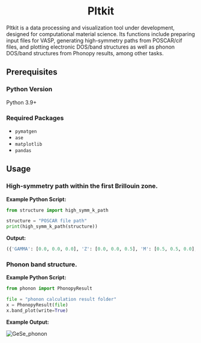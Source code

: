 <!-- [![DOI](https://zenodo.org/badge/805911060.svg)](https://zenodo.org/doi/10.5281/zenodo.11838813) -->

<h1 align="center">Pltkit</h1>

</h4>
Pltkit is a data processing and visualization tool under development, designed for computational material science. Its functions include preparing input files for VASP, generating high-symmetry paths from POSCAR/cif files, and plotting electronic DOS/band structures as well as phonon DOS/band structures from Phonopy results, among other tasks.

## Prerequisites

### Python Version
Python 3.9+

### Required Packages
- `pymatgen`
- `ase`
- `matplotlib`
- `pandas`

<!-- The `pyxtal` package will automatically install ASE version 3.18.0 and Pymatgen 2024.3.1 when you run:
```sh
pip install pyxtal
```
However, since the ASE package on PyPI has not been updated for two years, you need to install the latest ASE version from their GitLab repository to ensure compatibility with chgnet. You can do this by running:
```sh
pip install git+https://gitlab.com/ase/ase
``` -->

<!-- ### PyXtal modification
SGRCSP uses PyXtal to generate symmetry-restricted structures. However, some modifications and bug fixes are required for the PyXtal package to support our desired functionality. Please copy the Python scripts from the pyxtal_modify folder to the corresponding PyXtal package directory.

### Bond configuration
To generate molecular crystal structures, you need to set the bond lengths between atoms within the molecules. This configuration should be defined in the bonds.json file located in the database folder of the PyXtal package. Only approximate bond lengths are necessary. -->


## Usage
<!-- [Documentation](https://sgrcsp.readthedocs.io/en/latest/) is under development. -->

### High-symmetry path within the first Brillouin zone.

**Example Python Script:**
```python
from structure import high_symm_k_path

structure = "POSCAR file path"
print(high_symm_k_path(structure))
```
**Output:**
```python
({'GAMMA': [0.0, 0.0, 0.0], 'Z': [0.0, 0.0, 0.5], 'M': [0.5, 0.5, 0.0], 'A': [0.5, 0.5, 0.5], 'R': [0.0, 0.5, 0.5], 'X': [0.0, 0.5, 0.0]}, [('GAMMA', 'X'), ('X', 'M'), ('M', 'GAMMA'), ('GAMMA', 'Z'), ('Z', 'R'), ('R', 'A'), ('A', 'Z'), ('X', 'R'), ('M', 'A')])
```

### Phonon band structure.

**Example Python Script:**
```python
from phonon import PhonopyResult

file = "phonon calculation result folder"
x = PhonopyResult(file)
x.band_plot(write=True)
```
**Example Output:**

![GeSe_phonon](https://github.com/user-attachments/assets/a76dfec2-b4f6-44d9-a28a-ac5633c1e9ce)

